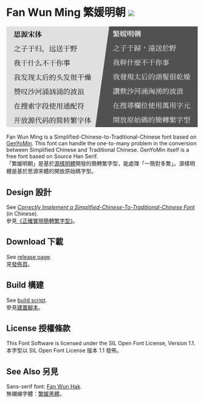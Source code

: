 # Fan Wun Ming 繁媛明朝 [![](https://github.com/ayaka14732/FanWunMing/workflows/Build/badge.svg)](https://github.com/ayaka14732/FanWunMing/actions?query=workflow%3ABuild)

![](demo.png)

Fan Wun Ming is a Simplified-Chinese-to-Traditional-Chinese font based on [GenYoMin](https://github.com/ButTaiwan/genyo-font). This font can handle the one-to-many problem in the conversion between Simplified Chinese and Traditional Chinese. GenYoMin itself is a free font based on Source Han Serif.<br/>
「繁媛明朝」是基於[源樣明體](https://github.com/ButTaiwan/genyo-font)開發的簡轉繁字型，能處理「一簡對多繁」。源樣明體是基於思源宋體的開放原始碼字型。

## Design 設計

See [_Correctly Implement a Simplified-Chinese-To-Traditional-Chinese Font_](https://ayaka.shn.hk/s2tfont/hant/) (in Chinese).<br/>
參見[《正確實現簡轉繁字型》](https://ayaka.shn.hk/s2tfont/hant/)。

## Download 下載

See [release page](https://github.com/ayaka14732/FanWunMing/releases).<br/>
見[發佈頁](https://github.com/ayaka14732/FanWunMing/releases)。

## Build 構建

See [build script](.github/workflows/build.yml).<br/>
參見[建置腳本](.github/workflows/build.yml)。

## License 授權條款

This Font Software is licensed under the SIL Open Font License, Version 1.1.<br/>
本字型以 SIL Open Font License 版本 1.1 發佈。

## See Also 另見

Sans-serif font: [Fan Wun Hak](https://github.com/ayaka14732/FanWunHak).<br/>
無襯線字體：[繁媛黑體](https://github.com/ayaka14732/FanWunHak)。
